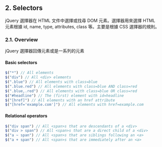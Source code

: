 ## 2. Selectors
jQuery 選擇器在 HTML 文件中選擇或找尋 DOM 元素。選擇器用來選擇 HTML 元素根據 id, name, type, attributes, class 等。主要是根據 CSS 選擇器的規則。

### 2.1. Overview
jQuery 選擇器回傳元素或是一系列的元素

#### Basic selectors
```javascript
$("*") // All elements
$("div") // All <div> elements
$(".blue") // All elements with class=blue
$(".blue.red") // All elements with class=blue AND class=red
$(".blue,.red") // All elements with class=blue OR class=red
$("#headline") // The (first) element with id=headline
$("[href]") // All elements with an href attribute
$("[href='example.com']") // All elements with href=example.com
```

#### Relational operators
```javascript
$("div span") // All <span>s that are descendants of a <div>
$("div > span") // All <span>s that are a direct child of a <div>
$("a ~ span") // All <span>s that are siblings following an <a>
$("a + span") // All <span>s that are immediately after an <a>
```
